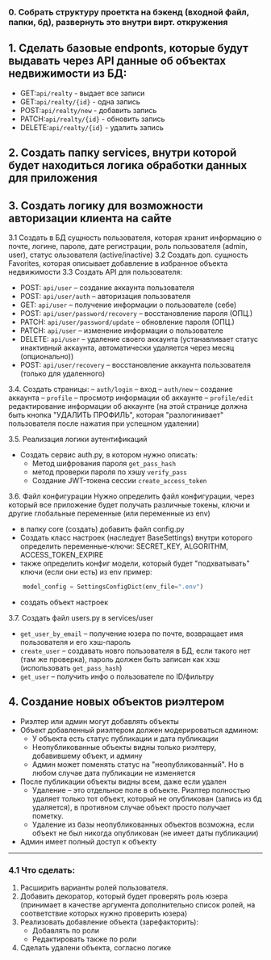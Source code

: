 ### 0. Собрать структуру проеткта на бэкенд (входной файл, папки, бд), развернуть это внутри вирт. откружения

## 1. Сделать базовые endponts, которые будут выдавать через API данные об объектах недвижимости из БД:

- GET:`api/realty` - выдает все записи
- GET:`api/realty/{id}` - одна запись
- POST:`api/realty/new` - добавить запись
- PATCH:`api/realty/{id}` - обновить запись
- DELETE:`api/realty/{id}` - удалить запись

## 2. Создать папку services, внутри которой будет находиться логика обработки данных для приложения

## 3. Создать логику для возможности авторизации клиента на сайте

3.1 Создать в БД сущность пользователя, которая хранит информацию о почте, логине, пароле, дате регистрации, роль пользователя (admin, user), статус ользователя (active/inactive)
3.2 Создать доп. сущность Favorites, которая описывает добавление в избранное объекта недвижимости
3.3 Создать API для пользователя:

- POST: `api/user` – создание аккаунта пользователя
- POST: `api/user/auth` – авторизация пользователя
- GET: `api/user` – получение информации о пользователе (себе)
- POST: `api/user/password/recovery` – восстановление пароля (ОПЦ.)
- PATCH: `api/user/password/update` – обновление пароля (ОПЦ.)
- PATCH: `api/user` – изменение информации о пользователе
- DELETE: `api/user` – удаление своего аккаунта (устанавливает статус инактивный аккаунта, автоматически удаляется через месяц (опционально))
- POST: `api/user/recovery` – восстановление аккаунта пользователя (только для удаленного)

3.4. Создать страницы:
– `auth/login` – вход
– `auth/new` – создание аккаунта
– `profile` – просмотр информации об аккаунте
– `profile/edit` редактирование информации об аккаунте (на этой странице должна быть кнопка "УДАЛИТЬ ПРОФИЛЬ", которая "разлогинивает" пользователя после нажатия при успешном удалении)

3.5. Реализация логики аутентификаций
- Создать сервис auth.py, в котором нужно описать:
  * Метод шифрования пароля `get_pass_hash`
  * метод проверки пароля по хэшу `verify_pass`
  * Создание JWT-токена сессии `create_access_token`

3.6. Файл конфигурации
Нужно определить файл конфигурации, через который все приложение будет получать различные токены, ключи и другие глобальные переменные (или переменные из env)
- в папку core (создать) добавить файл config.py
- Создать класс настроек (наследует BaseSettings) внутри которого определить переменные-ключи: SECRET_KEY, ALGORITHM, ACCESS_TOKEN_EXPIRE
- также определить конфиг модели, который будет "подхватывать" ключи (если они есть) из env
пример: 
```python
    model_config = SettingsConfigDict(env_file=".env")
```
- создать объект настроек

3.7. Создать файл users.py в services/user
- `get_user_by_email` – получение юзера по почте, возвращает имя пользователя и его хэш-пароль
- `create_user` – создавать новго пользователя в БД, если такого нет (там же проверка), пароль должен быть записан как хэш (использовать `get_pass_hash`)
- `get_user` – получить инфо о пользователе по ID/фильтру

## 4. Создание новых объектов риэлтером
* Риэлтер или админ могут добавлять объекты
* Объект добавленный риэлтером должен модерироваться админом:
  * У объекта есть статус публикации и дата публикации
  * Неопубликованные объекты видны только риэлтеру, добавившему объект, и админу
  * Админ может поменять статус на "неопубликованный". Но в любом случае дата публикации не изменяется
* После публикации объекты видны всем, даже если удален
  * Удаление – это отдельное поле в объекте. Риэлтер полностью удаляет только тот объект, который не опубликован (запись из бд удаляется), в противном случае объект просто получает пометку. 
  * Удаление из базы неопубликованных объектов возможна, если объект не был никогда опубликован (не имеет даты публикации)
* Админ имеет полный доступ к объекту
____
### 4.1 Что сделать:
1. Расширить варианты ролей пользователя.
2. Добавить декоратор, который будет проверять роль юзера (принимает в качестве аргумента дополнительно список ролей, на соответствие которых нужно проверить юзера)
3. Реализовать добавление объекта (зарефакторить):
    * Добавлять по роли
    * Редактировать также по роли
4. Сделать удалени объекта, согласно логике

